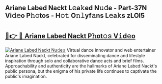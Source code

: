 ## Ariane Labed Nackt L𝚎a𝚔ed N𝚞𝚍e - Part-37N Vi𝚍𝚎o P𝚑𝚘tos - H𝚘𝚝 O𝚗𝚕yf𝚊ns L𝚎a𝚔s zLOl5

# <h2><a href="http://kf3g5vl.oniu.top/?m=Ariane+Labed+Nackt">🔗👉 🔴 Ariane Labed Nackt P𝚑ot𝚘𝚜 V𝚒d𝚎o</a></h2>

[![Ariane Labed Nackt Nu𝚍e𝚜](https://i.imgur.com/0qMVB7G.gif)](http://kf3g5vl.oniu.top/?m=Ariane+Labed+Nackt)
Virtual dance innovator and web entertainer Ariane Labed Nackt, celebrated for disseminating dance and lifestyle inspiration through solo and collaborative dance acts and brief films. Approachability and authenticity are the hallmarks of Ariane Labed Nackt's public persona, but the enigma of his private life continues to captivate the public's imagination.  
